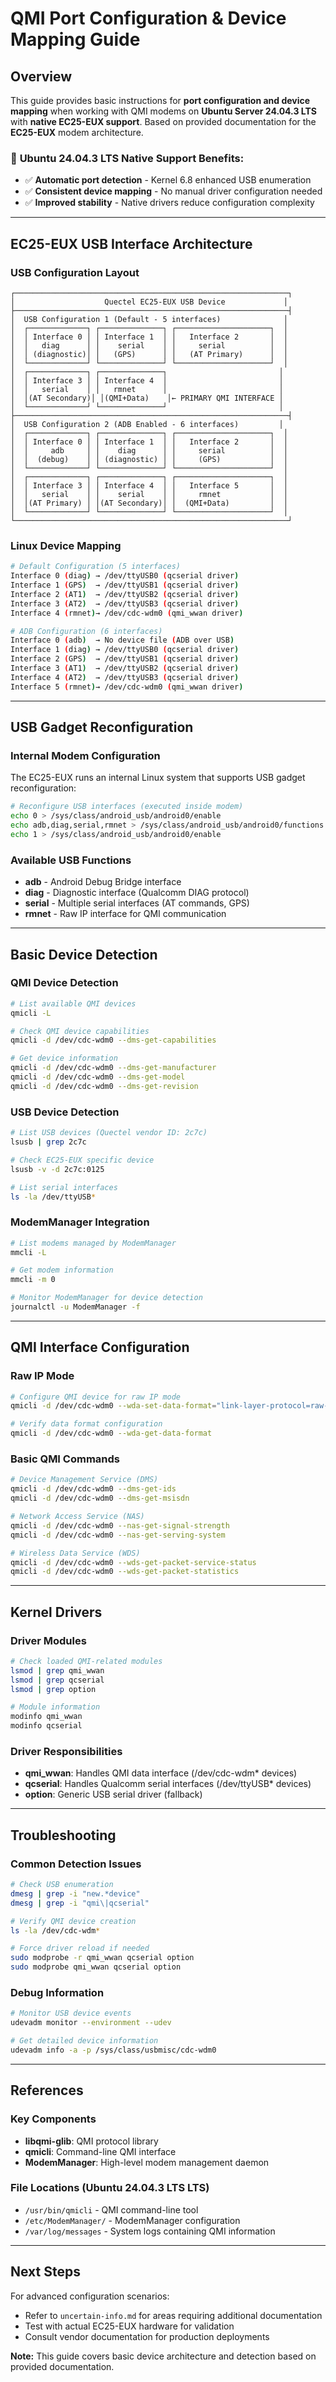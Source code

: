 # QMI Port Configuration & Device Mapping Guide

## Overview

This guide provides basic instructions for **port configuration and device mapping** when working with QMI modems on **Ubuntu Server 24.04.3 LTS** with **native EC25-EUX support**. Based on provided documentation for the **EC25-EUX** modem architecture.

### 🎉 **Ubuntu 24.04.3 LTS Native Support Benefits:**
- ✅ **Automatic port detection** - Kernel 6.8 enhanced USB enumeration
- ✅ **Consistent device mapping** - No manual driver configuration needed
- ✅ **Improved stability** - Native drivers reduce configuration complexity

---

## EC25-EUX USB Interface Architecture

### USB Configuration Layout

```
┌─────────────────────────────────────────────────────────────┐
│                    Quectel EC25-EUX USB Device             │
├─────────────────────────────────────────────────────────────┤
│  USB Configuration 1 (Default - 5 interfaces)              │
│  ┌─────────────┐ ┌──────────────┐ ┌─────────────────────┐  │
│  │ Interface 0 │ │ Interface 1  │ │   Interface 2       │  │
│  │   diag      │ │    serial    │ │     serial          │  │
│  │ (diagnostic)│ │   (GPS)      │ │   (AT Primary)      │  │
│  └─────────────┘ └──────────────┘ └─────────────────────┘  │
│  ┌─────────────┐ ┌──────────────┐                         │
│  │ Interface 3 │ │ Interface 4  │                         │
│  │   serial    │ │   rmnet      │                         │
│  │(AT Secondary)│ │(QMI+Data)    │← PRIMARY QMI INTERFACE │
│  └─────────────┘ └──────────────┘                         │
├─────────────────────────────────────────────────────────────┤
│  USB Configuration 2 (ADB Enabled - 6 interfaces)         │
│  ┌─────────────┐ ┌──────────────┐ ┌─────────────────────┐  │
│  │ Interface 0 │ │ Interface 1  │ │   Interface 2       │  │
│  │     adb     │ │    diag      │ │     serial          │  │
│  │  (debug)    │ │ (diagnostic) │ │     (GPS)           │  │
│  └─────────────┘ └──────────────┘ └─────────────────────┘  │
│  ┌─────────────┐ ┌──────────────┐ ┌─────────────────────┐  │
│  │ Interface 3 │ │ Interface 4  │ │   Interface 5       │  │
│  │   serial    │ │    serial    │ │     rmnet           │  │
│  │(AT Primary) │ │(AT Secondary)│ │  (QMI+Data)         │  │
│  └─────────────┘ └──────────────┘ └─────────────────────┘  │
└─────────────────────────────────────────────────────────────┘
```

### Linux Device Mapping

```bash
# Default Configuration (5 interfaces)
Interface 0 (diag) → /dev/ttyUSB0 (qcserial driver)
Interface 1 (GPS)  → /dev/ttyUSB1 (qcserial driver) 
Interface 2 (AT1)  → /dev/ttyUSB2 (qcserial driver)
Interface 3 (AT2)  → /dev/ttyUSB3 (qcserial driver)
Interface 4 (rmnet)→ /dev/cdc-wdm0 (qmi_wwan driver)

# ADB Configuration (6 interfaces)
Interface 0 (adb)  → No device file (ADB over USB)
Interface 1 (diag) → /dev/ttyUSB0 (qcserial driver)
Interface 2 (GPS)  → /dev/ttyUSB1 (qcserial driver)
Interface 3 (AT1)  → /dev/ttyUSB2 (qcserial driver) 
Interface 4 (AT2)  → /dev/ttyUSB3 (qcserial driver)
Interface 5 (rmnet)→ /dev/cdc-wdm0 (qmi_wwan driver)
```

---

## USB Gadget Reconfiguration

### Internal Modem Configuration

The EC25-EUX runs an internal Linux system that supports USB gadget reconfiguration:

```bash
# Reconfigure USB interfaces (executed inside modem)
echo 0 > /sys/class/android_usb/android0/enable
echo adb,diag,serial,rmnet > /sys/class/android_usb/android0/functions
echo 1 > /sys/class/android_usb/android0/enable
```

### Available USB Functions

- **adb** - Android Debug Bridge interface
- **diag** - Diagnostic interface (Qualcomm DIAG protocol)  
- **serial** - Multiple serial interfaces (AT commands, GPS)
- **rmnet** - Raw IP interface for QMI communication

---

## Basic Device Detection

### QMI Device Detection

```bash
# List available QMI devices
qmicli -L

# Check QMI device capabilities
qmicli -d /dev/cdc-wdm0 --dms-get-capabilities

# Get device information
qmicli -d /dev/cdc-wdm0 --dms-get-manufacturer
qmicli -d /dev/cdc-wdm0 --dms-get-model
qmicli -d /dev/cdc-wdm0 --dms-get-revision
```

### USB Device Detection

```bash
# List USB devices (Quectel vendor ID: 2c7c)
lsusb | grep 2c7c

# Check EC25-EUX specific device
lsusb -v -d 2c7c:0125

# List serial interfaces
ls -la /dev/ttyUSB*
```

### ModemManager Integration

```bash
# List modems managed by ModemManager
mmcli -L

# Get modem information
mmcli -m 0

# Monitor ModemManager for device detection
journalctl -u ModemManager -f
```

---

## QMI Interface Configuration

### Raw IP Mode

```bash
# Configure QMI device for raw IP mode
qmicli -d /dev/cdc-wdm0 --wda-set-data-format="link-layer-protocol=raw-ip"

# Verify data format configuration
qmicli -d /dev/cdc-wdm0 --wda-get-data-format
```

### Basic QMI Commands

```bash
# Device Management Service (DMS)
qmicli -d /dev/cdc-wdm0 --dms-get-ids
qmicli -d /dev/cdc-wdm0 --dms-get-msisdn

# Network Access Service (NAS)  
qmicli -d /dev/cdc-wdm0 --nas-get-signal-strength
qmicli -d /dev/cdc-wdm0 --nas-get-serving-system

# Wireless Data Service (WDS)
qmicli -d /dev/cdc-wdm0 --wds-get-packet-service-status
qmicli -d /dev/cdc-wdm0 --wds-get-packet-statistics
```

---

## Kernel Drivers

### Driver Modules

```bash
# Check loaded QMI-related modules
lsmod | grep qmi_wwan
lsmod | grep qcserial
lsmod | grep option

# Module information
modinfo qmi_wwan
modinfo qcserial
```

### Driver Responsibilities

- **qmi_wwan**: Handles QMI data interface (/dev/cdc-wdm* devices)
- **qcserial**: Handles Qualcomm serial interfaces (/dev/ttyUSB* devices)
- **option**: Generic USB serial driver (fallback)

---

## Troubleshooting

### Common Detection Issues

```bash
# Check USB enumeration
dmesg | grep -i "new.*device"
dmesg | grep -i "qmi\|qcserial"

# Verify QMI device creation
ls -la /dev/cdc-wdm*

# Force driver reload if needed
sudo modprobe -r qmi_wwan qcserial option
sudo modprobe qmi_wwan qcserial option
```

### Debug Information

```bash
# Monitor USB device events
udevadm monitor --environment --udev

# Get detailed device information  
udevadm info -a -p /sys/class/usbmisc/cdc-wdm0
```

---

## References

### Key Components
- **libqmi-glib**: QMI protocol library
- **qmicli**: Command-line QMI interface
- **ModemManager**: High-level modem management daemon

### File Locations (Ubuntu 24.04.3 LTS LTS)
- `/usr/bin/qmicli` - QMI command-line tool
- `/etc/ModemManager/` - ModemManager configuration
- `/var/log/messages` - System logs containing QMI information

---

## Next Steps

For advanced configuration scenarios:
- Refer to `uncertain-info.md` for areas requiring additional documentation
- Test with actual EC25-EUX hardware for validation
- Consult vendor documentation for production deployments

**Note:** This guide covers basic device architecture and detection based on provided documentation.
